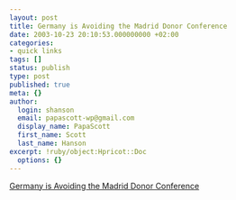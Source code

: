 ```yaml
---
layout: post
title: Germany is Avoiding the Madrid Donor Conference
date: 2003-10-23 20:10:53.000000000 +02:00
categories:
- quick links
tags: []
status: publish
type: post
published: true
meta: {}
author:
  login: shanson
  email: papascott-wp@gmail.com
  display_name: PapaScott
  first_name: Scott
  last_name: Hanson
excerpt: !ruby/object:Hpricot::Doc
  options: {}
---
```

<p><a title="to avoid paying billions for Halliburton?" href="http://medienkritik.typepad.com/blog/2003/10/humanitarian_hy.html">Germany is Avoiding the Madrid Donor Conference</a></p>
